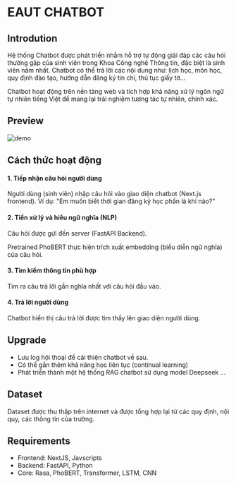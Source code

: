 # EAUT CHATBOT
## Introdution
Hệ thống Chatbot được phát triển nhằm hỗ trợ tự động giải đáp các câu hỏi thường gặp của sinh viên trong Khoa Công nghệ Thông tin, đặc biệt là sinh viên năm nhất. Chatbot có thể trả lời các nội dung như: lịch học, môn học, quy định đào tạo, hướng dẫn đăng ký tín chỉ, thủ tục giấy tờ...

Chatbot hoạt động trên nền tảng web và tích hợp khả năng xử lý ngôn ngữ tự nhiên tiếng Việt để mang lại trải nghiệm tương tác tự nhiên, chính xác.

## Preview
![demo](./demo/demos-chatbot_480p.gif)

## Cách thức hoạt động
#### 1. Tiếp nhận câu hỏi người dùng
Người dùng (sinh viên) nhập câu hỏi vào giao diện chatbot (Next.js frontend).
Ví dụ: "Em muốn biết thời gian đăng ký học phần là khi nào?"

#### 2. Tiền xử lý và hiểu ngữ nghĩa (NLP)
Câu hỏi được gửi đến server (FastAPI Backend).

Pretrained PhoBERT thực hiện trích xuất embedding (biểu diễn ngữ nghĩa) của câu hỏi.

#### 3. Tìm kiếm thông tin phù hợp
Tìm ra câu trả lời gần nghĩa nhất với câu hỏi đầu vào.

#### 4. Trả lời người dùng
Chatbot hiển thị câu trả lời được tìm thấy lên giao diện người dùng.

## Upgrade
- Lưu log hội thoại để cải thiện chatbot về sau.
- Có thể gắn thêm khả năng học liên tục (continual learning)
- Phát triển thành một hệ thống RAG chatbot sử dụng model Deepseek
...

## Dataset
Dataset được thu thập trên internet và được tổng hợp lại từ các quy định, nội quy, các thông tin của trường.

## Requirements
- Frontend: NextJS, Javscripts
- Backend: FastAPI, Python
- Core: Rasa, PhoBERT, Transformer, LSTM, CNN
